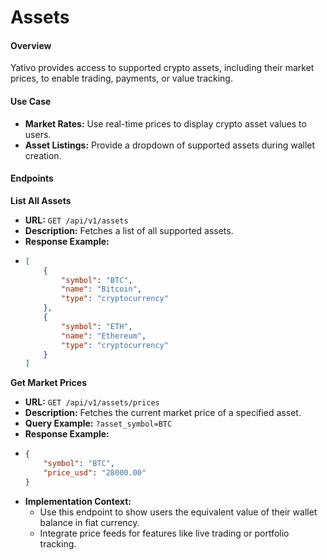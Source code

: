 # Assets

#### Overview

Yativo provides access to supported crypto assets, including their market prices, to enable trading, payments, or value tracking.

#### Use Case

* **Market Rates:** Use real-time prices to display crypto asset values to users.
* **Asset Listings:** Provide a dropdown of supported assets during wallet creation.

#### Endpoints

**List All Assets**

* **URL:** `GET /api/v1/assets`
* **Description:** Fetches a list of all supported assets.
* **Response Example:**
* ```json
  [
      {
          "symbol": "BTC",
          "name": "Bitcoin",
          "type": "cryptocurrency"
      },
      {
          "symbol": "ETH",
          "name": "Ethereum",
          "type": "cryptocurrency"
      }
  ]
  ```

**Get Market Prices**

* **URL:** `GET /api/v1/assets/prices`
* **Description:** Fetches the current market price of a specified asset.
* **Query Example:** `?asset_symbol=BTC`
* **Response Example:**
* ```json
  {
      "symbol": "BTC",
      "price_usd": "28000.00"
  }
  ```
* **Implementation Context:**
  * Use this endpoint to show users the equivalent value of their wallet balance in fiat currency.
  * Integrate price feeds for features like live trading or portfolio tracking.
